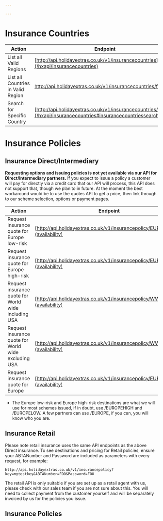 ```yaml
---

---
```


# Insurance Countries

 | Action                             | Endpoint                                                                                                          | Method | 
 | ------                             | --------                                                                                                          | ------ | 
 | List all Valid Regions             | [http://api.holidayextras.co.uk/v1/insurancecountries](/hxapi/insurancecountries)                                  | GET    | 
 | List all Countries in Valid Region | [http://api.holidayextras.co.uk/v1/insurancecountries/foo ](/hxapi/insurancecountries#insurancecountriesfoo)      | GET    | 
 | Search for Specific Country        | [http://api.holidayextras.co.uk/v1/insurancecountries/search](/hxapi/insurancecountries#insurancecountriessearch) | GET    | 

# Insurance Policies

## Insurance Direct/Intermediary

**Requesting options and issuing policies is not yet available via our API for Direct/Intermediary partners.** If you expect to issue a policy a customer will pay for directly via a credit card that our API will process, this API does not support that, though we plan to in future. At the moment the best workaround would be to use the quotes API to get a price, then link through to our scheme selection, options or payment pages.

 | Action                                               | Endpoint                                                                                     | Method | Note | 
 | ------                                               | --------                                                                                     | ------ | ---- | 
 | Request insurance quote for Europe low-risk          | [http://api.holidayextras.co.uk/v1/insurancepolicy/EUROPELOW](availability)  | GET    | *    | 
 | Request insurance quote for Europe high-risk         | [http://api.holidayextras.co.uk/v1/insurancepolicy/EUROPEHIGH](availability) | GET    | *    | 
 | Request insurance quote for World wide including USA | [http://api.holidayextras.co.uk/v1/insurancepolicy/WWXUSA](availability)     | GET    |      | 
 | Request insurance quote for World wide excluding USA | [http://api.holidayextras.co.uk/v1/insurancepolicy/WWIUSA](availability)     | GET    |      | 
 | Request insurance quote for Europe                   | [http://api.holidayextras.co.uk/v1/insurancepolicy/EUROPE](availability)     | GET    | *    | 

* The Europe low-risk and Europe high-risk destinations are what we will use for most schemes issued, if in doubt, use /EUROPEHIGH and /EUROPELOW. A few partners can use /EUROPE, if you can, you will know who you are.

##  Insurance Retail 

Please note retail insurance uses the same API endpoints as the above Direct insurance. To see destinations and pricing for Retail policies, ensure your ABTANumber and Password are included as parameters with every request, for example:

```
http://api.holidayextras.co.uk/v1/insurancepolicy?key=mytestkey&ABTANumber=FOO&Password=FOO
```

The retail API is only suitable if you are set up as a retail agent with us, please check with our sales team if you are not sure about this. You will need to collect payment from the customer yourself and will be separately invoiced by us for the policies you issue.

## Insurance Policies

